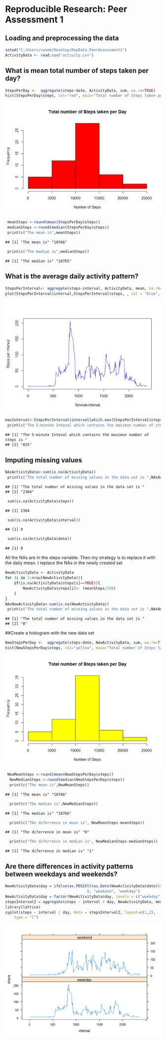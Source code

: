 # Reproducible Research: Peer Assessment 1




## Loading and preprocessing the data

```r
setwd("C:/Users/vanem/Desktop/RepData_PeerAssessment1")
ActivityData <- read.csv("activity.csv")
```

## What is mean total number of steps taken per day?


```r
StepsPerDay <-  aggregate(steps~date, ActivityData, sum, na.rm=TRUE)
hist(StepsPerDay$steps, col="red", main="Total number of Steps taken per Day", xlab="Number of Steps")
```

![](PA1_template_files/figure-html/unnamed-chunk-1-1.png)<!-- -->

```r
 meanSteps <-round(mean(StepsPerDay$steps))
 medianSteps <-round(median(StepsPerDay$steps))
 print(c("The mean is",meanSteps))
```

```
## [1] "The mean is" "10766"
```

```r
 print(c("The median is",medianSteps))
```

```
## [1] "The median is" "10765"
```

## What is the average daily activity pattern?

```r
StepsPerInterval<- aggregate(steps~interval, ActivityData, mean, na.rm=TRUE)
plot(StepsPerInterval$interval,StepsPerInterval$steps, , col = "blue",  type="l", xlab="5minute-Interval", ylab="Steps per Interval")
```

![](PA1_template_files/figure-html/unnamed-chunk-2-1.png)<!-- -->

```r
maxInterval<-StepsPerInterval$interval[which.max(StepsPerInterval$steps)]
 print(c("The 5-minute Inteval which contains the maximun number of steps is ",maxInterval))
```

```
## [1] "The 5-minute Inteval which contains the maximun number of steps is "
## [2] "835"
```


## Imputing missing values

```r
NAsActivityData<-sum(is.na(ActivityData))
 print(c("The total number of missing values in the data set is ",NAsActivityData))
```

```
## [1] "The total number of missing values in the data set is "
## [2] "2304"
```

```r
 sum(is.na(ActivityData$steps))
```

```
## [1] 2304
```

```r
 sum(is.na(ActivityData$interval))
```

```
## [1] 0
```

```r
 sum(is.na(ActivityData$date))
```

```
## [1] 0
```
All the NAs are in the steps variable.
Then my strategy is to replace it with the daily mean. I replace the NAs in the newly created set

```r
NewActivityData <- ActivityData  
for (i in 1:nrow(NewActivityData)){
    if(is.na(ActivityData$steps[i]==TRUE)){
        NewActivityData$steps[i]<- (meanSteps/288)
    }
}
NAsNewActivityData<-sum(is.na(NewActivityData))
 print(c("The total number of missing values in the data set is ",NAsNewActivityData))
```

```
## [1] "The total number of missing values in the data set is "
## [2] "0"
```
##Create a histogram with the new data set

```r
NewStepsPerDay <-  aggregate(steps~date, NewActivityData, sum, na.rm=T)
hist(NewStepsPerDay$steps, col="yellow", main="Total number of Steps taken per Day", xlab="Number of Steps")
```

![](PA1_template_files/figure-html/unnamed-chunk-5-1.png)<!-- -->

```r
 NewMeanSteps <-round(mean(NewStepsPerDay$steps))
  NewMedianSteps <-round(median(NewStepsPerDay$steps))
  print(c("The mean is",NewMeanSteps))
```

```
## [1] "The mean is" "10766"
```

```r
  print(c("The median is",NewMedianSteps))
```

```
## [1] "The median is" "10766"
```

```r
  print(c("The diferrence in mean is", NewMeanSteps-meanSteps))
```

```
## [1] "The diferrence in mean is" "0"
```

```r
  print(c("The diferrence in median is", NewMedianSteps-medianSteps))
```

```
## [1] "The diferrence in median is" "1"
```

## Are there differences in activity patterns between weekdays and weekends?

```r
NewActivityData$day = ifelse(as.POSIXlt(as.Date(NewActivityData$date))$wday%%6 == 
                                     0, "weekend", "weekday")
NewActivityData$day = factor(NewActivityData$day, levels = c("weekday", "weekend"))
stepsInterval2 = aggregate(steps ~ interval + day, NewActivityData, mean)
library(lattice)
xyplot(steps ~ interval | day, data = stepsInterval2, layout=c(1,2),
    type = "l")
```

![](PA1_template_files/figure-html/unnamed-chunk-6-1.png)<!-- -->
